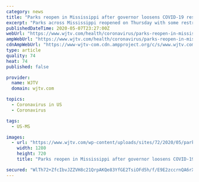 ```yaml
---
category: news
title: "Parks reopen in Mississippi after governor loosens COVID-19 restrictions"
excerpt: "Parks across Mississippi reopened on Thursday with some restrictions amid the coronavirus pandemic. The parks have been closed for more than month. Flowood has"
publishedDateTime: 2020-05-07T23:27:00Z
webUrl: "https://www.wjtv.com/health/coronavirus/parks-reopen-in-mississippi-after-governor-loosens-covid-19-restrictions/"
ampWebUrl: "https://www.wjtv.com/health/coronavirus/parks-reopen-in-mississippi-after-governor-loosens-covid-19-restrictions/amp/"
cdnAmpWebUrl: "https://www-wjtv-com.cdn.ampproject.org/c/s/www.wjtv.com/health/coronavirus/parks-reopen-in-mississippi-after-governor-loosens-covid-19-restrictions/amp/"
type: article
quality: 74
heat: 74
published: false

provider:
  name: WJTV
  domain: wjtv.com

topics:
  - Coronavirus in US
  - Coronavirus

tags:
  - US-MS

images:
  - url: "https://www.wjtv.com/wp-content/uploads/sites/72/2020/05/parks-reopen.jpg?w=1280&h=720&crop=1"
    width: 1280
    height: 720
    title: "Parks reopen in Mississippi after governor loosens COVID-19 restrictions"

secured: "WlTh72+ZfcIbvJZZVH8c21QrpAKQe83YfGE2TsiOFd5h/f/E9E2zccrnQA6rXYAIVmR4fTXqVQYlPA327a6cPd4n08sgYWmlG155C8lS3TvHO3sqcAiek9RsaChSV/qyZvPEugS1hLcFVH26kZmov2/nuh+e69ca7r3okWAUePb9J9AhjeRD+eUelysq0O34l00HEfal/w7NJSynFadCDlXxM79/a917M7SVCmAQI9caetEXnU6TWAejrHvcMCpOFKwHfJwJWlS6R1ro+Uk7ivItWru6sOAJVL9Hkzdi3UUb40p/g8ndS7iGzoI8MiZMK3s4qxb3BjEEQtTKlJQ3ChwD7uCkKfT4B9V5uVUK4E2Jd4wA7sqXGlKAbkRzIAMf5SSV+hCsdb1zg2GcVaT4APu6/t91BSVUYDgaQecLZm6CxoLa9nJGQF0UCPWWovOAB3gazU6Uf0kbn3NRJemWXPNlNtaAwRS/nL3QGRkrG18=;LiLc4ZEObGtzqLfbq70ong=="
---
```


